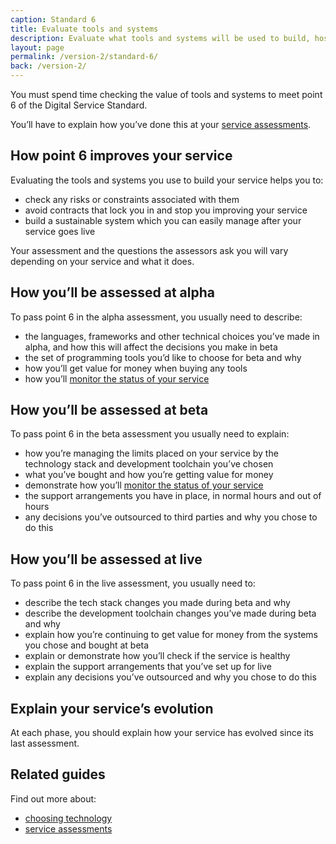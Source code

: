 ```yaml
---
caption: Standard 6
title: Evaluate tools and systems
description: Evaluate what tools and systems will be used to build, host, operate and measure the service, and how to procure them.
layout: page
permalink: /version-2/standard-6/
back: /version-2/
---
```


You must spend time checking the value of tools and systems to meet point 6 of the Digital Service Standard.

You’ll have to explain how you’ve done this at your [service assessments](https://www.gov.uk/service-manual/service-assessments/how-service-assessments-work).

## How point 6 improves your service

Evaluating the tools and systems you use to build your service helps you to:

- check any risks or constraints associated with them
- avoid contracts that lock you in and stop you improving your service
- build a sustainable system which you can easily manage after your service goes live

Your assessment and the questions the assessors ask you will vary depending on your service and what it does.

## How you’ll be assessed at alpha

To pass point 6 in the alpha assessment, you usually need to describe:

- the languages, frameworks and other technical choices you’ve made in alpha, and how this will affect the decisions you make in beta
- the set of programming tools you’d like to choose for beta and why
- how you’ll get value for money when buying any tools
- how you’ll [monitor the status of your service](https://www.gov.uk/service-manual/technology/monitoring-the-status-of-your-service)

## How you’ll be assessed at beta

To pass point 6 in the beta assessment you usually need to explain:

- how you’re managing the limits placed on your service by the technology stack and development toolchain you’ve chosen
- what you’ve bought and how you’re getting value for money
- demonstrate how you’ll [monitor the status of your service](https://www.gov.uk/service-manual/technology/monitoring-the-status-of-your-service)
- the support arrangements you have in place, in normal hours and out of hours
- any decisions you’ve outsourced to third parties and why you chose to do this

## How you’ll be assessed at live

To pass point 6 in the live assessment, you usually need to:

- describe the tech stack changes you made during beta and why
- describe the development toolchain changes you’ve made during beta and why
- explain how you’re continuing to get value for money from the systems you chose and bought at beta
- explain or demonstrate how you’ll check if the service is healthy
- explain the support arrangements that you’ve set up for live
- explain any decisions you’ve outsourced and why you chose to do this

## Explain your service’s evolution

At each phase, you should explain how your service has evolved since its last assessment.

## Related guides

Find out more about:

- [choosing technology](https://www.gov.uk/service-manual/technology/choosing-technology-an-introduction)
- [service assessments](https://www.gov.uk/service-manual/service-assessments)
